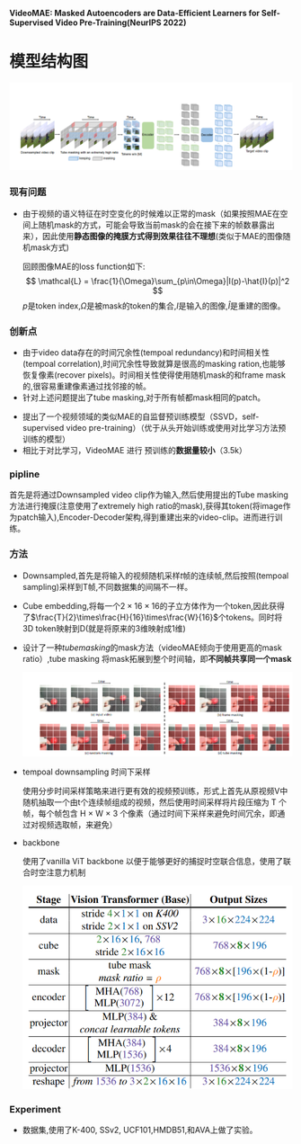 **VideoMAE: Masked Autoencoders are Data-Efficient Learners for Self-Supervised Video Pre-Training(NeurIPS 2022)**

# 模型结构图

![\<img alt="" data-attachment-key="GJZ2YCZ9" width="1026" height="319" src="attachments/GJZ2YCZ9.png" ztype="zimage">](attachments/GJZ2YCZ9.png)

### 现有问题

* 由于视频的语义特征在时空变化的时候难以正常的mask（如果按照MAE在空间上随机mask的方式，可能会导致当前mask的会在接下来的帧数暴露出来），因此使用**静态图像的掩膜方式得到效果往往不理想**(类似于MAE的图像随机mask方式)

  回顾图像MAE的loss function如下:
  $$
  \mathcal{L} = \frac{1}{\Omega}\sum_{p\in\Omega}|I(p)-\hat{I}(p)|^2
  $$
  $p$是token index,$\Omega$是被mask的token的集合,$I$是输入的图像,$\hat{I}$是重建的图像。

### 创新点

- 由于video data存在的时间冗余性(tempoal redundancy)和时间相关性(tempoal correlation),时间冗余性导致就算是很高的masking ration,也能够恢复像素(recover pixels)。时间相关性使得使用随机mask的和frame mask的,很容易重建像素通过找邻接的帧。
- 针对上述问题提出了tube masking,对于所有帧都mask相同的patch。

*   提出了一个视频领域的类似MAE的自监督预训练模型（SSVD，self-supervised video pre-training）（优于从头开始训练或使用对比学习方法预训练的模型）
*   相比于对比学习，VideoMAE 进行 预训练的**数据量较小**（3.5k）

### pipline

首先是将通过Downsampled video clip作为输入,然后使用提出的Tube masking方法进行掩膜(注意使用了extremely high ratio的mask),获得其token(将image作为patch输入),Encoder-Decoder架构,得到重建出来的video-clip。进而进行训练。

### 方法

* Downsampled,首先是将输入的视频随机采样$t$帧的连续帧,然后按照(tempoal sampling)采样到T帧,不同数据集的间隔不一样。

* Cube embedding,将每一个$2\times 16 \times 16$的子立方体作为一个token,因此获得了$\frac{T}{2}\times\frac{H}{16}\times\frac{W}{16}$个tokens。同时将3D token映射到D(就是将原来的3维映射成1维)

*   设计了一种$tube  masking$的mask方法（videoMAE倾向于使用更高的mask ratio）,tube masking 将mask拓展到整个时间轴，即**不同帧共享同一个mask**

    ![\<img alt="" data-attachment-key="9UTBKG5D" width="987" height="310" src="attachments/9UTBKG5D.png" ztype="zimage">](attachments/9UTBKG5D.png)

*   tempoal downsampling 时间下采样

    使用分步时间采样策略来进行更有效的视频预训练，形式上首先从原视频V中随机抽取一个由t个连续帧组成的视频，然后使用时间采样将片段压缩为 T 个帧，每个帧包含 H × W × 3 个像素（通过时间下采样来避免时间冗余，即通过对视频选取帧，来避免）

*   backbone

    使用了vanilla ViT backbone 以便于能够更好的捕捉时空联合信息，使用了联合时空注意力机制

    ![\<img alt="" data-attachment-key="NL4AACN5" width="698" height="525" src="attachments/NL4AACN5.png" ztype="zimage">](attachments/NL4AACN5.png)

### Experiment

- 数据集,使用了K-400, SSv2, UCF101,HMDB51,和AVA上做了实验。
